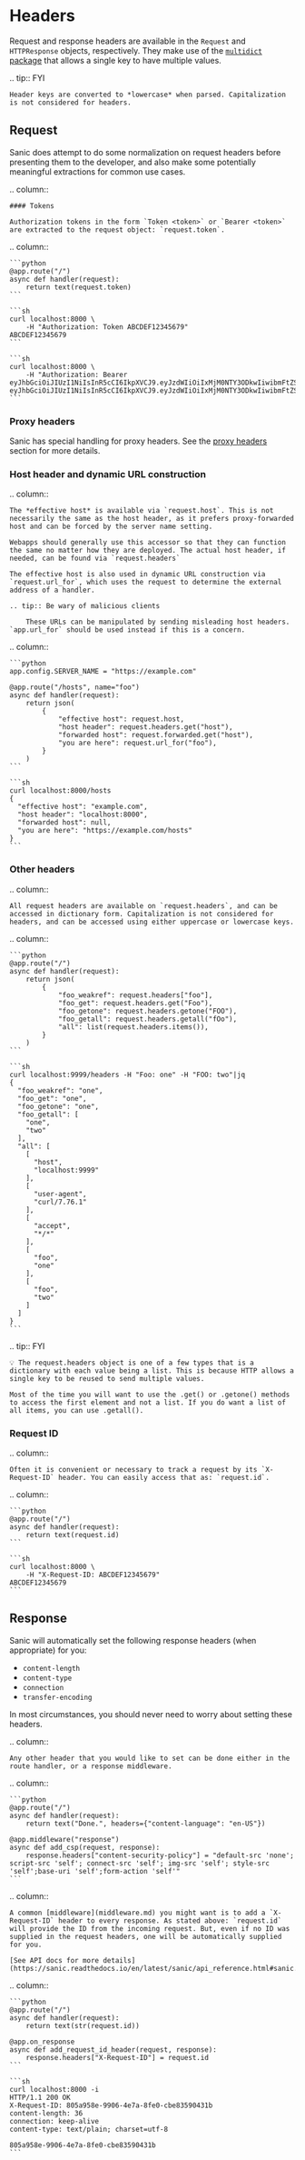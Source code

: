 # Headers

Request and response headers are available in the `Request` and `HTTPResponse` objects, respectively. They make use of the [`multidict` package](https://multidict.readthedocs.io/en/stable/multidict.html#cimultidict) that allows a single key to have multiple values.


.. tip:: FYI

    Header keys are converted to *lowercase* when parsed. Capitalization is not considered for headers.


## Request

Sanic does attempt to do some normalization on request headers before presenting them to the developer, and also make some potentially meaningful extractions for common use cases.

.. column::

    #### Tokens

    Authorization tokens in the form `Token <token>` or `Bearer <token>` are extracted to the request object: `request.token`.

.. column::

    ```python
    @app.route("/")
    async def handler(request):
        return text(request.token)
    ```

    ```sh
    curl localhost:8000 \
        -H "Authorization: Token ABCDEF12345679"
    ABCDEF12345679
    ```

    ```sh
    curl localhost:8000 \
        -H "Authorization: Bearer eyJhbGciOiJIUzI1NiIsInR5cCI6IkpXVCJ9.eyJzdWIiOiIxMjM0NTY3ODkwIiwibmFtZSI6IkpvaG4gRG9lIiwiaWF0IjoxNTE2MjM5MDIyfQ.SflKxwRJSMeKKF2QT4fwpMeJf36POk6yJV_adQssw5c"
    eyJhbGciOiJIUzI1NiIsInR5cCI6IkpXVCJ9.eyJzdWIiOiIxMjM0NTY3ODkwIiwibmFtZSI6IkpvaG4gRG9lIiwiaWF0IjoxNTE2MjM5MDIyfQ.SflKxwRJSMeKKF2QT4fwpMeJf36POk6yJV_adQssw5c
    ```

### Proxy headers

Sanic has special handling for proxy headers. See the [proxy headers](/guide/advanced/proxy-headers.md) section for more details.

### Host header and dynamic URL construction

.. column::

    The *effective host* is available via `request.host`. This is not necessarily the same as the host header, as it prefers proxy-forwarded host and can be forced by the server name setting.

    Webapps should generally use this accessor so that they can function the same no matter how they are deployed. The actual host header, if needed, can be found via `request.headers`

    The effective host is also used in dynamic URL construction via `request.url_for`, which uses the request to determine the external address of a handler.

    .. tip:: Be wary of malicious clients

        These URLs can be manipulated by sending misleading host headers. `app.url_for` should be used instead if this is a concern.

.. column::

    ```python
    app.config.SERVER_NAME = "https://example.com"

    @app.route("/hosts", name="foo")
    async def handler(request):
        return json(
            {
                "effective host": request.host,
                "host header": request.headers.get("host"),
                "forwarded host": request.forwarded.get("host"),
                "you are here": request.url_for("foo"),
            }
        )
    ```

    ```sh
    curl localhost:8000/hosts
    {
      "effective host": "example.com",
      "host header": "localhost:8000",
      "forwarded host": null,
      "you are here": "https://example.com/hosts"
    }
    ```

### Other headers

.. column::


    All request headers are available on `request.headers`, and can be accessed in dictionary form. Capitalization is not considered for headers, and can be accessed using either uppercase or lowercase keys.

.. column::

    ```python
    @app.route("/")
    async def handler(request):
        return json(
            {
                "foo_weakref": request.headers["foo"],
                "foo_get": request.headers.get("Foo"),
                "foo_getone": request.headers.getone("FOO"),
                "foo_getall": request.headers.getall("fOo"),
                "all": list(request.headers.items()),
            }
        )
    ```

    ```sh
    curl localhost:9999/headers -H "Foo: one" -H "FOO: two"|jq
    {
      "foo_weakref": "one",
      "foo_get": "one",
      "foo_getone": "one",
      "foo_getall": [
        "one",
        "two"
      ],
      "all": [
        [
          "host",
          "localhost:9999"
        ],
        [
          "user-agent",
          "curl/7.76.1"
        ],
        [
          "accept",
          "*/*"
        ],
        [
          "foo",
          "one"
        ],
        [
          "foo",
          "two"
        ]
      ]
    }
    ```



.. tip:: FYI

    💡 The request.headers object is one of a few types that is a dictionary with each value being a list. This is because HTTP allows a single key to be reused to send multiple values.

    Most of the time you will want to use the .get() or .getone() methods to access the first element and not a list. If you do want a list of all items, you can use .getall().


### Request ID

.. column::

    Often it is convenient or necessary to track a request by its `X-Request-ID` header. You can easily access that as: `request.id`.

.. column::

    ```python
    @app.route("/")
    async def handler(request):
        return text(request.id)
    ```

    ```sh
    curl localhost:8000 \
        -H "X-Request-ID: ABCDEF12345679"
    ABCDEF12345679
    ```

## Response

Sanic will automatically set the following response headers (when appropriate) for you:

- `content-length`
- `content-type`
- `connection`
- `transfer-encoding`

In most circumstances, you should never need to worry about setting these headers.

.. column::

    Any other header that you would like to set can be done either in the route handler, or a response middleware.

.. column::

    ```python
    @app.route("/")
    async def handler(request):
        return text("Done.", headers={"content-language": "en-US"})

    @app.middleware("response")
    async def add_csp(request, response):
        response.headers["content-security-policy"] = "default-src 'none'; script-src 'self'; connect-src 'self'; img-src 'self'; style-src 'self';base-uri 'self';form-action 'self'"
    ```


.. column::

    A common [middleware](middleware.md) you might want is to add a `X-Request-ID` header to every response. As stated above: `request.id` will provide the ID from the incoming request. But, even if no ID was supplied in the request headers, one will be automatically supplied for you.

    [See API docs for more details](https://sanic.readthedocs.io/en/latest/sanic/api_reference.html#sanic.request.Request.id)

.. column::

    ```python
    @app.route("/")
    async def handler(request):
        return text(str(request.id))

    @app.on_response
    async def add_request_id_header(request, response):
        response.headers["X-Request-ID"] = request.id
    ```

    ```sh
    curl localhost:8000 -i
    HTTP/1.1 200 OK
    X-Request-ID: 805a958e-9906-4e7a-8fe0-cbe83590431b
    content-length: 36
    connection: keep-alive
    content-type: text/plain; charset=utf-8

    805a958e-9906-4e7a-8fe0-cbe83590431b
    ```

